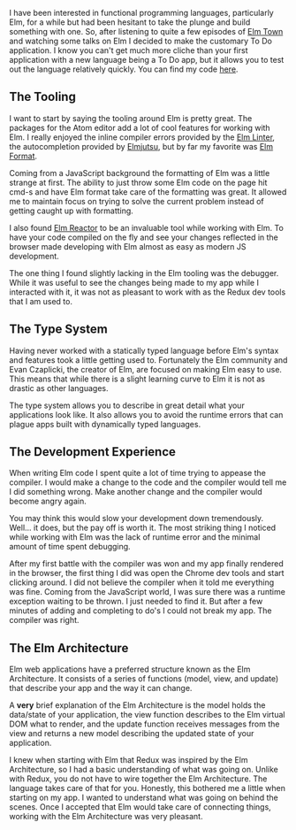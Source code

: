 
I have been interested in functional programming languages, particularly Elm,
for a while but had been hesitant to take the plunge and build something with one.
So, after listening to quite a few episodes of [Elm Town](https://elmtown.github.io/) and watching some talks on Elm
I decided to make the customary To Do application.
I know you can't get much more cliche than your first application with a new language being a To Do app,
but it allows you to test out the language relatively quickly. You can find my code [here](https://github.com/RyanWillDev/elm-todo).

## The Tooling

I want to start by saying the tooling around Elm is pretty great.
The packages for the Atom editor add a lot of cool features for working with Elm.
I really enjoyed the inline compiler errors provided by the [Elm Linter](https://atom.io/packages/linter-elm-make),
the autocompletion provided by [Elmjutsu](https://atom.io/packages/elmjutsu),
but by far my favorite was [Elm Format](https://atom.io/packages/elm-format).

Coming from a JavaScript background the formatting of Elm was a little strange at first.
The ability to just throw some Elm code on the page hit cmd-s and have Elm format take care of the formatting
was great. It allowed me to maintain focus on trying to solve the current problem instead of getting caught up with formatting.

I also found [Elm Reactor](https://github.com/elm-lang/elm-reactor) to be an invaluable tool while working with Elm.
To have your code compiled on the fly and see your changes reflected in the browser made developing with Elm
almost as easy as modern JS development.

The one thing I found slightly lacking in the Elm tooling was the debugger.
While it was useful to see the changes being made to my app while I interacted with it, it was not as pleasant to work with
as the Redux dev tools that I am used to.

## The Type System

Having never worked with a statically typed language before Elm's syntax and features took a little getting used to.
Fortunately the Elm community and Evan Czaplicki, the creator of Elm, are focused on making Elm easy to use.
This means that while there is a slight learning curve to Elm it is not as drastic as other languages.

The type system allows you to describe in great detail what your applications look like.
It also allows you to avoid the runtime errors that can plague apps built with dynamically typed languages.

## The Development Experience

When writing Elm code I spent quite a lot of time trying to appease the compiler.
I would make a change to the code and the compiler would tell me I did something wrong.
Make another change and the compiler would become angry again.

You may think this would slow your development down tremendously. Well... it does, but the pay off is worth it.
The most striking thing I noticed while working with Elm was the lack of runtime error
and the minimal amount of time spent debugging.

After my first battle with the compiler was won and my app finally rendered in the browser,
the first thing I did was open the Chrome dev tools and start clicking around.
I did not believe the compiler when it told me everything was fine.
Coming from the JavaScript world, I was sure there was a runtime exception waiting to be thrown.
I just needed to find it.
But after a few minutes of adding and completing to do's I could not break my app.
The compiler was right.

## The Elm Architecture

Elm web applications have a preferred structure known as the Elm Architecture.
It consists of a series of functions (model, view, and update) that describe your app and the way it can change.

A **very** brief explanation of the Elm Architecture is the model holds the data/state of your application,
the view function describes to the Elm virtual DOM what to render,
and the update function receives messages from the view and returns a new model describing the updated state of your application.

I knew when starting with Elm that Redux was inspired by the Elm Architecture, so I had a basic understanding of what was going on.
Unlike with Redux, you do not have to wire together the Elm Architecture. The language takes care of that for you.
Honestly, this bothered me a little when starting on my app. I wanted to understand what was going on behind the scenes.
Once I accepted that Elm would take care of connecting things, working with the Elm Architecture was very pleasant.
